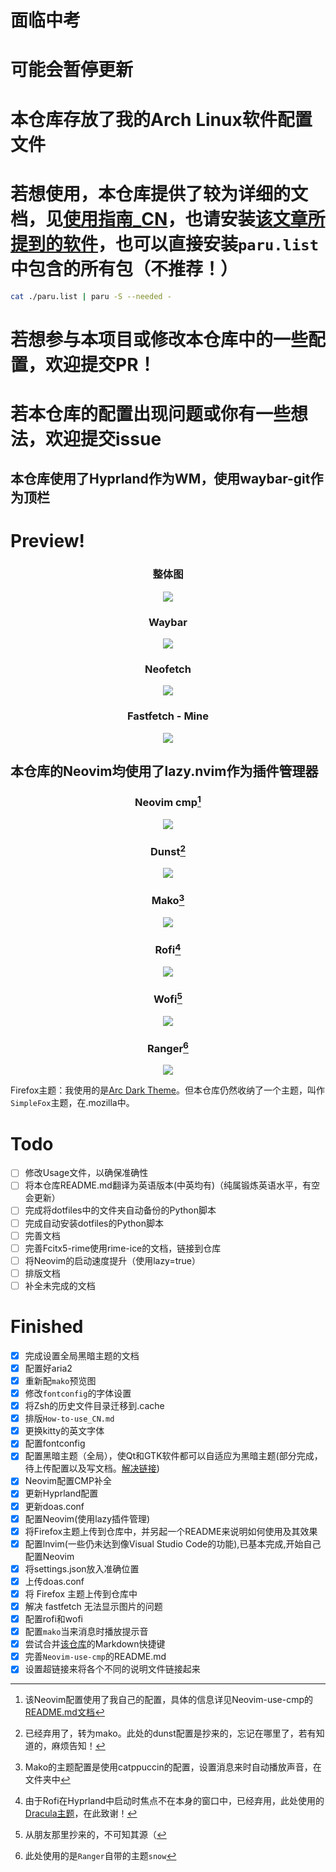 # 面临中考
# 可能会暂停更新
# 本仓库存放了我的Arch Linux软件配置文件
# 若想使用，本仓库提供了较为详细的文档，见[使用指南_CN](https://github.com/PILIHU2022/My-dotfiles/blob/main/Usage_CN.md)，也请安装[该文章所提到的软件](https://github.com/PILIHU2022/My-dotfiles/blob/main/Programs.md)，也可以直接安装`paru.list`中包含的所有包（不推荐！）
```bash
cat ./paru.list | paru -S --needed -
```
<!-- # 若想参与或修改本仓库中的一些配置，可来到[ 该仓库 ](https://github.com/PILIHU2022/My-dotfiles-DEV)查看README.md -->
# 若想参与本项目或修改本仓库中的一些配置，欢迎提交PR！
# 若本仓库的配置出现问题或你有一些想法，欢迎提交issue
## 本仓库使用了Hyprland作为WM，使用waybar-git作为顶栏
# Preview!
### <div align='center'>整体图</div>
<p align='center'>
<!-- <img src = 'https://s1.imagehub.cc/images/2024/02/07/165e5420c0410773842aa850e870c4ef.md.png'> -->
<!-- <img src ='https://s1.imagehub.cc/images/2024/07/20/3f71f8008c684f15a5fcb43e1e11ec9b.png'> -->
<img src ='https://s1.imagehub.cc/images/2024/08/23/e408315bfec2454b76e8e95878b3f6ff.png'>
</p>

### <div align='center'>Waybar</div>
<p align='center'>
<img src = 'https://s1.imagehub.cc/images/2024/08/23/2b758fdeb2a73351b6347fd83461fd7d.png'
</p>

### <div align='center'>Neofetch</div>
<p align='center'>
<img src = 'https://s1.imagehub.cc/images/2024/02/07/4fd8aaa28a9ea768ed302dcc2ecb9d85.png'
</p>

### <div align='center'>Fastfetch - Mine</div>
<p align='center'>
<img src = 'https://s1.imagehub.cc/images/2024/02/07/6ee906b80d0050a2814e46ae5de1aa08.png'
</p>

<!-- <div align='center'>Fastfetch - by Meow0x7E</div> -->
<!-- <p align='center'> -->
<!-- <img src = 'https://s1.imagehub.cc/images/2024/02/07/6ee906b80d0050a2814e46ae5de1aa08.png' -->
<!-- </p> -->

<!-- 该配置使用了群友[猫猫](https://github.com/Meow0x7E)的Fastfetch配置，该配置是有猫猫自己动手写的，并没有借鉴其他人的配置。在此致谢！ -->

## 本仓库的Neovim均使用了lazy.nvim作为插件管理器
### <div align='center'>Neovim cmp[^Neovim-cmp]</div>
<p align='center'>
<img src = 'https://s1.imagehub.cc/images/2024/02/07/b135f52f9fbfd87928f655c658e42d11.png'
</p>

[^Neovim-cmp]: 该Neovim配置使用了我自己的配置，具体的信息详见Neovim-use-cmp的[README.md文档](https://github.com/PILIHU2022/My-dotfiles/tree/main/Config/nvim-use-cmp)

<!-- ### <div align='center'>Neovim mason[^Neovim-mason]</div> -->
<!-- <p align='center'> -->
<!-- <img src = 'https://s1.imagehub.cc/images/2024/02/07/1fc1b3433f338a502c04d41e12fa9ecd.png' -->
<!-- </p> -->

<!-- [^Neovim-mason]: 该Neovim配置使用了我自己的配置，使用mason由于补全并不好，所以弃用，不再更新，建议使用Neovim-use-cmp，具体的信息详见[Neovim-use-mason-deprecated的README.md文档](https://github.com/PILIHU2022/My-dotfiles/tree/main/Config/nvim-use-mason-deprecated) -->
<!---->
<!-- ### <div align='center'>Neovim old[^Neovim-old]</div> -->
<!-- <p align='center'> -->
<!-- <img src = 'https://s1.imagehub.cc/images/2024/02/07/a4f22d2786b86f997ef04925d63805f2.png' -->
<!-- </p> -->
<!---->
<!---->
<!---->
<!-- [^Neovim-old]: Neovim配置使用了我自己的配置，使用cmp作为补全工具，已经弃用，不再更新，具体的信息详见[Neovim-old-deprecated的README.md文档](https://github.com/PILIHU2022/My-dotfiles/tree/main/Config/nvim-old-deprecated) -->
<!---->
### <div align='center'>Dunst[^Dunst]</div>
<p align='center'>
<img src = 'https://s1.imagehub.cc/images/2024/03/29/685a08a562184e96488228bb85eaf15d.png'
</p>

[^Dunst]: 已经弃用了，转为mako。此处的dunst配置是抄来的，忘记在哪里了，若有知道的，麻烦告知！

### <div align='center'>Mako[^Mako]</div>
<p align='center'>
<img src = 'https://s1.imagehub.cc/images/2024/08/19/9556798c9c10ca96bdf779b7cc6be0d3.png'
</p>

[^Mako]: Mako的主题配置是使用catppuccin的配置，设置消息来时自动播放声音，在文件夹中

### <div align='center'>Rofi[^Rofi]</div>
<p align='center'>
<img src = 'https://s1.imagehub.cc/images/2024/03/29/306441414fe4c6d18cc46544676de244.png'
</p>

[^Rofi]: 由于Rofi在Hyprland中启动时焦点不在本身的窗口中，已经弃用，此处使用的[Dracula主题](https://draculatheme.com/rofi)，在此致谢！

### <div align='center'>Wofi[^Wofi]</div>
<p align='center'>
<img src = 'https://s1.imagehub.cc/images/2024/03/29/18f8de49964d01b161cd51958ceab59c.png'
</p>

[^Wofi]: 从朋友那里抄来的，不可知其源（

### <div align='center'>Ranger[^Ranger]</div>
<p align='center'>
<img src = 'https://s1.imagehub.cc/images/2024/08/30/6b908f7224d6c6aa7e04e50f5f7413b9.png'
</p>

[^Ranger]: 此处使用的是`Ranger`自带的主题`snow`

Firefox主题：我使用的是[Arc Dark Theme](https://addons.mozilla.org/en-US/firefox/addon/arc-dark-theme-we/?utm_content=addons-manager-reviews-link&utm_medium=firefox-browser&utm_source=firefox-browser)。但本仓库仍然收纳了一个主题，叫作`SimpleFox`主题，在.mozilla中。

# Todo
* [ ] 修改Usage文件，以确保准确性
* [ ] 将本仓库README.md翻译为英语版本(中英均有)（纯属锻炼英语水平，有空会更新）
* [ ] 完成将dotfiles中的文件夹自动备份的Python脚本
* [ ] 完成自动安装dotfiles的Python脚本
* [ ] 完善文档
* [ ] 完善Fcitx5-rime使用rime-ice的文档，链接到仓库
* [ ] 将Neovim的启动速度提升（使用lazy=true）
* [ ] 排版文档
* [ ] 补全未完成的文档

# Finished
* [x] 完成设置全局黑暗主题的文档
* [x] 配置好aria2
* [x] 重新配`mako`预览图
* [x] 修改`fontconfig`的字体设置
* [x] 将Zsh的历史文件目录迁移到.cache
* [x] 排版`How-to-use_CN.md`
* [x] 更换kitty的英文字体
* [x] 配置fontconfig
* [x] 配置黑暗主题（全局），使Qt和GTK软件都可以自适应为黑暗主题(部分完成，待上传配置以及写文档。[解决链接](https://github.com/hyprwm/Hyprland/discussions/5867))
* [x] Neovim配置CMP补全
* [x] 更新Hyprland配置
* [x] 更新doas.conf
* [x] 配置Neovim(使用lazy插件管理)
* [x] 将Firefox主题上传到仓库中，并另起一个README来说明如何使用及其效果
* [x] 配置lnvim(一些仍未达到像Visual Studio Code的功能),已基本完成,开始自己配置Neovim
* [x] 将settings.json放入准确位置
* [x] 上传doas.conf
* [x] 将 Firefox 主题上传到仓库中
* [x] 解决 fastfetch 无法显示图片的问题
* [x] 配置rofi和wofi
* [x] 配置`mako`当来消息时播放提示音
* [x] 尝试合并[该仓库](https://github.com/Kicamon/nvim)的Markdown快捷键
* [x] 完善`Neovim-use-cmp`的README.md
* [x] 设置超链接来将各个不同的说明文件链接起来
